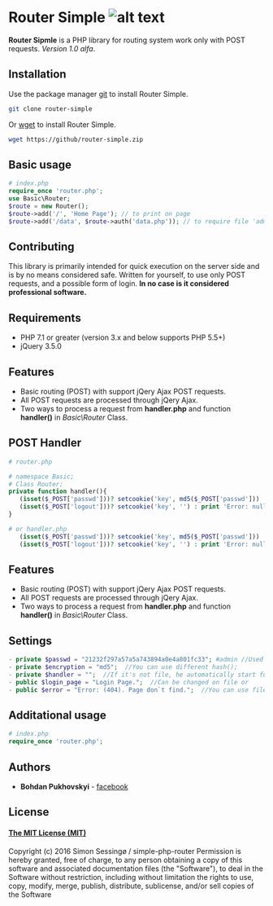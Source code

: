 # Router Simple ![alt text][onset]

[onset]:https://i.ibb.co/SN2HNY4/24px.png "ONSET"
[github]:https://avatars3.githubusercontent.com/u/68329664?s=200&v=4 "ONSET"

**Router Sipmle** is a PHP library for routing system work only with POST requests.
*Version 1.0 alfa*.


## Installation

Use the package manager [git](https://commandbox.ortusbooks.com/package-management/code-endpoints/git) to install Router Simple.
```bash
git clone router-simple
```
Or [wget](https://commandbox.ortusbooks.com/package-management/code-endpoints/git) to install Router Simple.
```bash
wget https://github/router-simple.zip
```
## Basic usage
```php
# index.php
require_once 'router.php';
use Basic\Router;
$route = new Router();
$route->add('/', 'Home Page'); // to print on page
$route->add('/data', $route->auth('data.php')); // to require file 'admin.php'
```
## Contributing
This library is primarily intended for quick execution on the server side and is by no means considered safe. Written for yourself, to use only POST requests, and a possible form of login. **In no case is it considered professional software.**

## Requirements
* PHP 7.1 or greater (version 3.x and below supports PHP 5.5+)
* jQuery 3.5.0

## Features
* Basic routing (POST) with support jQery Ajax POST requests.
* All POST requests are processed through jQery Ajax.
* Two ways to process a request from **handler.php** and function **handler()** in *Basic\Router* Class.

## POST Handler
```php
# router.php

# namespace Basic;
# Class Router;
private function handler(){
   (isset($_POST['passwd']))? setcookie('key', md5($_POST['passwd'])) : print 'Error: null;';
   (isset($_POST['logout']))? setcookie('key', '') : print 'Error: null;';
}

# or handler.php
   (isset($_POST['passwd']))? setcookie('key', md5($_POST['passwd'])) : print 'Error: null;';
   (isset($_POST['logout']))? setcookie('key', '') : print 'Error: null;';
```
## Features
* Basic routing (POST) with support jQery Ajax POST requests.
* All POST requests are processed through jQery Ajax.
* Two ways to process a request from **handler.php** and function **handler()** in *Basic\Router* Class.

## Settings
```php
- private $passwd = "21232f297a57a5a743894a0e4a801fc33"; #admin //Used md5 encryption. 
- private $encryption = "md5";  //You can use different hash();
- private $handler = "";  //If it's not file, he automatically start function handler() in Class.
- public $login_page = "Login Page.";  //Can be changed on file or 
- public $error = "Error: (404). Page don`t find.";  //You can use file or text to Error handler.  
```
## Additational usage
```php
# index.php
require_once 'router.php';
```

## Authors
* **Bohdan Pukhovskyi** - [facebook](https://www.facebook.com/bohdan.pukhovskyi)

## License 
#### [The MIT License (MIT)](https://choosealicense.com/licenses/mit/)

Copyright (c) 2016 Simon Sessingø / simple-php-router
Permission is hereby granted, free of charge, to any person obtaining a copy of this software and associated documentation files (the "Software"), to deal in the Software without restriction, including without limitation the rights to use, copy, modify, merge, publish, distribute, sublicense, and/or sell copies of the Software
